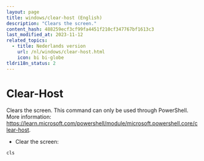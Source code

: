 ```yaml
---
layout: page
title: windows/clear-host (English)
description: "Clears the screen."
content_hash: 488259ecf3cf99fa4451f210cf347767bf1613c3
last_modified_at: 2023-11-12
related_topics:
  - title: Nederlands version
    url: /nl/windows/clear-host.html
    icon: bi bi-globe
tldri18n_status: 2
---
```

# Clear-Host

Clears the screen.
This command can only be used through PowerShell.
More information: <https://learn.microsoft.com/powershell/module/microsoft.powershell.core/clear-host>.

- Clear the screen:

`cls`
